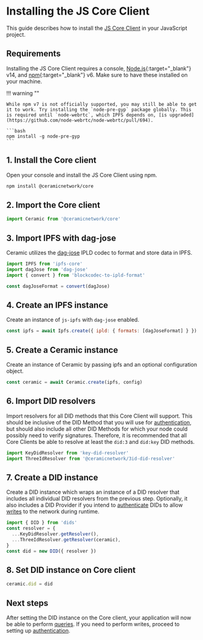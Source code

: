 # Installing the JS Core Client

This guide describes how to install the [JS Core Client](./installation.md#js-core-client) in your JavaScript project.

## **Requirements**

Installing the JS Core Client requires a console, [Node.js](https://nodejs.org/en/){:target="\_blank"} v14, and [npm](https://www.npmjs.com/get-npm){:target="\_blank"} v6. Make sure to have these installed on your machine.

!!! warning ""

    While npm v7 is not officially supported, you may still be able to get it to work. Try installing the `node-pre-gyp` package globally. This is required until `node-webrtc`, which IPFS depends on, [is upgraded](https://github.com/node-webrtc/node-webrtc/pull/694).

    ```bash
    npm install -g node-pre-gyp
    ```

## **1. Install the Core client**

Open your console and install the JS Core Client using npm.

```bash
npm install @ceramicnetwork/core
```

## **2. Import the Core client**

```javascript
import Ceramic from '@ceramicnetwork/core'
```

## **3. Import IPFS with dag-jose**

Ceramic utilizes the [dag-jose](../../learn/glossary.md#dagjose) IPLD codec to format and store data in IPFS.

```javascript
import IPFS from 'ipfs-core'
import dagJose from 'dag-jose'
import { convert } from 'blockcodec-to-ipld-format'

const dagJoseFormat = convert(dagJose)
```

## **4. Create an IPFS instance**

Create an instance of `js-ipfs` with `dag-jose` enabled.

```javascript
const ipfs = await Ipfs.create({ ipld: { formats: [dagJoseFormat] } })
```

## **5. Create a Ceramic instance**

Create an instance of Ceramic by passing ipfs and an optional configuration object.

```javascript
const ceramic = await Ceramic.create(ipfs, config)
```

## **6. Import DID resolvers**

Import resolvers for all DID methods that this Core Client will support. This should be inclusive of the DID Method that you will use for [authentication](./authentication.md), but should also include all other DID Methods for which your node could possibly need to verify signatures. Therefore, it is recommended that all Core Clients be able to resolve at least the `did:3` and `did:key` DID methods.

```javascript
import KeyDidResolver from 'key-did-resolver'
import ThreeIdResolver from '@ceramicnetwork/3id-did-resolver'
```

## **7. Create a DID instance**

Create a DID instance which wraps an instance of a DID resolver that includes all individual DID resolvers from the previous step. Optionally, it also includes a DID Provider if you intend to [authenticate](./authentication.md) DIDs to allow [writes](./writes.md) to the network during runtime.

```javascript
import { DID } from 'dids'
const resolver = {
  ...KeyDidResolver.getResolver(),
  ...ThreeIdResolver.getResolver(ceramic),
}
const did = new DID({ resolver })
```

## **8. Set DID instance on Core client**

```javascript
ceramic.did = did
```

## **Next steps**

After setting the DID instance on the Core client, your application will now be able to perform [queries](./queries.md). If you need to perform writes, proceed to setting up [authentication](./authentication.md).
